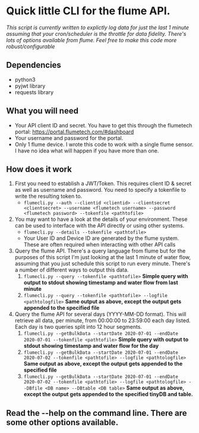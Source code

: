 # Quick little CLI for the flume API.

*This script is currently written to explictly log data for just the last 1 minute assuming that your cron/scheduler is the throttle for data fidelity.  There's lots of options available from flume.  Feel free to make this code more robust/configurable*

## Dependencies
* python3
* pyjwt library
* requests library

## What you will need
* Your API client ID and secret.  You have to get this through the flumetech portal: https://portal.flumetech.com/#dashboard
* Your username and password for the portal.  
* Only 1 flume device.  I wrote this code to work with a single flume sensor.  I have no idea what will happen if you have more than one.

## How does it work
1. First you need to establish a JWT/Token.  This requires client ID & secret as well as username and password.  You need to specify a tokenfile to write the resulting token to.
	* `flumecli.py --auth --clientid <clientid> --clientsecret <clientsecret> --username <flumetech username> --password <flumetech password> --tokenfile <pathtofile>`
2. You may want to have a look at the details of your environment.  These can be used to interface with the API directly or using other systems.
	* `flumecli.py --details --tokenfile <pathtofile>`
	* Your User ID and Device ID are generated by the flume system.  These are often required when interacting with other API calls
3. Query the flume API.  There's a query language from flume but for the purposes of this script I'm just looking at the last 1 minute of water flow, assuming that you just schedule this script to run every minute.  There's a number of different ways to output this data.
	1. `flumecli.py --query --tokenfile <pathtofile>` **Simple query with output to stdout showing timestamp and water flow from last minute**
	2. `flumecli.py --query --tokenfile <pathtofile> --logfile <pathtologfile>` **Same output as above, except the output gets appended to the specified file**
4. Query the flume API for several days (YYYY-MM-DD format). This will retrieve all data, per minute, from 00:00:00 to 23:59:00 each day listed.  Each day is two queries split into 12 hour segments.
	1. `flumecli.py --getBulkData --startDate 2020-07-01 --endDate 2020-07-01 --tokenfile <pathtofile>` **Simple query with output to stdout showing timestamp and water flow for the day**
	2. `flumecli.py --getBulkData --startDate 2020-07-01 --endDate 2020-07-02 --tokenfile <pathtofile> --logfile <pathtologfile>` **Same output as above, except the output gets appended to the specified file**
	3. `flumecli.py --getBulkData --startDate 2020-07-01 --endDate 2020-07-02 --tokenfile <pathtofile> --logfile <pathtologfile> --DBfile <DB name> --DBtable <DB table>` **Same output as above, except the output gets appended to the specified tinyDB and table.**
## Read the --help on the command line.  There are some other options available.
